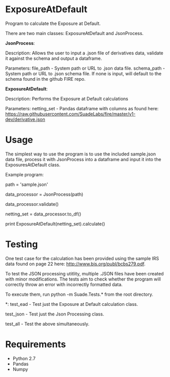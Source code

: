 # ExposureAtDefault
Program to calculate the Exposure at Default.

There are two main classes: ExposureAtDefault and JsonProcess. 

**JsonProcess**:

Description: Allows the user to input a .json file of derivatives data, validate it against the schema and output a dataframe.

Parameters: file_path - System path or URL to .json data file.
            schema_path - System path or URL to .json schema file. If none is input, will default to the schema found in the github FIRE repo.
            
**ExposureAtDefault**:

Description: Performs the Exposure at Default calculations

Parameters: netting_set - Pandas dataframe with columns as found here: https://raw.githubusercontent.com/SuadeLabs/fire/master/v1-dev/derivative.json

# Usage 

The simplest way to use the program is to use the included sample.json data file, process it with JsonProcess into a dataframe and input it into the ExposuresAtDefault class.

Example program: 

path = 'sample.json'

data_processor = JsonProcess(path)

data_processor.validate() 

netting_set = data_processor.to_df()

print ExposureAtDefault(netting_set).calculate()

# Testing 

One test case for the calculation has been provided using the sample IRS data found on page 22 here: http://www.bis.org/publ/bcbs279.pdf.

To test the JSON processing utitlity, multiple .JSON files have been created with minor modifications. The tests aim to check whether the program will correctly throw an error with incorrectly formatted data. 

To execute them, run python -m Suade.Tests.* from the root directory.

*: test_ead - Test just the Exposure at Default calculation class.

test_json - Test just the Json Processing class.

test_all - Test the above simultaneously.

# Requirements

* Python 2.7
* Pandas
* Numpy 
